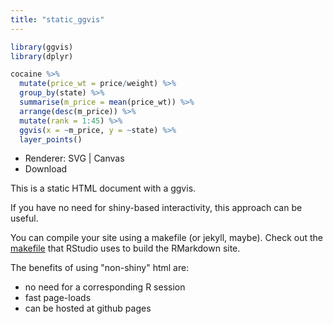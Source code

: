 ```yaml
---
title: "static_ggvis"
---
```



```r
library(ggvis)
library(dplyr)

cocaine %>% 
  mutate(price_wt = price/weight) %>% 
  group_by(state) %>% 
  summarise(m_price = mean(price_wt)) %>% 
  arrange(desc(m_price)) %>%
  mutate(rank = 1:45) %>%
  ggvis(x = ~m_price, y = ~state) %>%
  layer_points()
```

<!--html_preserve--><div id="plot_id752473013-container" class="ggvis-output-container">
<div id="plot_id752473013" class="ggvis-output"></div>
<div class="plot-gear-icon">
<nav class="ggvis-control">
<a class="ggvis-dropdown-toggle" title="Controls" onclick="return false;"></a>
<ul class="ggvis-dropdown">
<li>
Renderer: 
<a id="plot_id752473013_renderer_svg" class="ggvis-renderer-button" onclick="return false;" data-plot-id="plot_id752473013" data-renderer="svg">SVG</a>
 | 
<a id="plot_id752473013_renderer_canvas" class="ggvis-renderer-button" onclick="return false;" data-plot-id="plot_id752473013" data-renderer="canvas">Canvas</a>
</li>
<li>
<a id="plot_id752473013_download" class="ggvis-download" data-plot-id="plot_id752473013">Download</a>
</li>
</ul>
</nav>
</div>
</div>
<script type="text/javascript">
var plot_id752473013_spec = {
	"data" : [
		{
			"name" : "cocaine %&gt;% mutate(price_wt = price/weight) %&gt;% group_by(state) %&gt;%     summarise(m_price = mean(price_wt)) %&gt;% arrange(desc(m_price)) %&gt;%     mutate(rank = 1:45)0",
			"format" : {
				"type" : "csv",
				"parse" : {
					"m_price" : "number"
				}
			},
			"values" : "\"m_price\",\"state\"\n142.876232563733,\"ME\"\n107.774846325304,\"WV\"\n100,\"SD\"\n85.4977366515086,\"FL\"\n83.4330470657137,\"IA\"\n78.6363636363636,\"UT\"\n77.6049591360325,\"MA\"\n72.4049659686296,\"VA\"\n71.9725056362482,\"MN\"\n71.7034548959077,\"NH\"\n71.1996891996892,\"HI\"\n69.4698528925259,\"PA\"\n68.6646128382718,\"DC\"\n64.8799629096382,\"MO\"\n64.6432216105021,\"AL\"\n64.5794746978873,\"OH\"\n63.8858982619298,\"NY\"\n58.811537432466,\"IN\"\n56.4429440538123,\"MS\"\n55.5933990851584,\"NJ\"\n54.0187824817492,\"TX\"\n51.1620206813875,\"TN\"\n50.0677331282277,\"OK\"\n50,\"MT\"\n49.7678768562166,\"MD\"\n49.6724989915672,\"CT\"\n49.1462793068298,\"AK\"\n45.7769896571711,\"WI\"\n43.815152799064,\"MI\"\n43.1388611388611,\"DE\"\n41.1768318682678,\"KY\"\n40.8073360331425,\"RI\"\n39.4557150508207,\"NC\"\n38.9098317537178,\"GA\"\n38.4484175040942,\"IL\"\n38.3686082441865,\"WA\"\n36.9854923429307,\"LA\"\n35.0800018556095,\"SC\"\n30.8726708074534,\"KS\"\n30.3772899439212,\"CA\"\n29.6397941680961,\"AR\"\n28.9154981546103,\"NV\"\n28.6355619688953,\"AZ\"\n24.0740740740741,\"OR\"\n21.8390804597701,\"NM\""
		},
		{
			"name" : "scale/x",
			"format" : {
				"type" : "csv",
				"parse" : {
					"domain" : "number"
				}
			},
			"values" : "\"domain\"\n15.787222854572\n148.928090168931"
		},
		{
			"name" : "scale/y",
			"format" : {
				"type" : "csv",
				"parse" : null
			},
			"values" : "\"domain\"\n\"ME\"\n\"WV\"\n\"SD\"\n\"FL\"\n\"IA\"\n\"UT\"\n\"MA\"\n\"VA\"\n\"MN\"\n\"NH\"\n\"HI\"\n\"PA\"\n\"DC\"\n\"MO\"\n\"AL\"\n\"OH\"\n\"NY\"\n\"IN\"\n\"MS\"\n\"NJ\"\n\"TX\"\n\"TN\"\n\"OK\"\n\"MT\"\n\"MD\"\n\"CT\"\n\"AK\"\n\"WI\"\n\"MI\"\n\"DE\"\n\"KY\"\n\"RI\"\n\"NC\"\n\"GA\"\n\"IL\"\n\"WA\"\n\"LA\"\n\"SC\"\n\"KS\"\n\"CA\"\n\"AR\"\n\"NV\"\n\"AZ\"\n\"OR\"\n\"NM\""
		}
	],
	"scales" : [
		{
			"name" : "x",
			"domain" : {
				"data" : "scale/x",
				"field" : "data.domain"
			},
			"zero" : false,
			"nice" : false,
			"clamp" : false,
			"range" : "width"
		},
		{
			"name" : "y",
			"type" : "ordinal",
			"domain" : {
				"data" : "scale/y",
				"field" : "data.domain"
			},
			"points" : true,
			"sort" : false,
			"range" : "height",
			"padding" : 0.5
		}
	],
	"marks" : [
		{
			"type" : "symbol",
			"properties" : {
				"update" : {
					"fill" : {
						"value" : "#000000"
					},
					"size" : {
						"value" : 50
					},
					"x" : {
						"scale" : "x",
						"field" : "data.m_price"
					},
					"y" : {
						"scale" : "y",
						"field" : "data.state"
					}
				},
				"ggvis" : {
					"data" : {
						"value" : "cocaine %&gt;% mutate(price_wt = price/weight) %&gt;% group_by(state) %&gt;%     summarise(m_price = mean(price_wt)) %&gt;% arrange(desc(m_price)) %&gt;%     mutate(rank = 1:45)0"
					}
				}
			},
			"from" : {
				"data" : "cocaine %&gt;% mutate(price_wt = price/weight) %&gt;% group_by(state) %&gt;%     summarise(m_price = mean(price_wt)) %&gt;% arrange(desc(m_price)) %&gt;%     mutate(rank = 1:45)0"
			}
		}
	],
	"width" : 672,
	"height" : 480,
	"legends" : [],
	"axes" : [
		{
			"type" : "x",
			"scale" : "x",
			"orient" : "bottom",
			"layer" : "back",
			"grid" : true,
			"title" : "m_price"
		},
		{
			"type" : "y",
			"scale" : "y",
			"orient" : "left",
			"layer" : "back",
			"grid" : true,
			"title" : "state"
		}
	],
	"padding" : null,
	"ggvis_opts" : {
		"keep_aspect" : false,
		"resizable" : true,
		"padding" : {},
		"duration" : 250,
		"renderer" : "svg",
		"hover_duration" : 0,
		"width" : 672,
		"height" : 480
	},
	"handlers" : null
};
ggvis.getPlot("plot_id752473013").parseSpec(plot_id752473013_spec);
</script><!--/html_preserve-->

This is a static HTML document with a ggvis.

If you have no need for shiny-based interactivity, this approach can be useful. 

You can compile your site using a makefile (or jekyll, maybe). Check out the [makefile](https://github.com/rstudio/rmarkdown/blob/gh-pages/Makefile) that RStudio uses to build the RMarkdown site.

The benefits of using "non-shiny" html are:

* no need for a corresponding R session
* fast page-loads
* can be hosted at github pages

